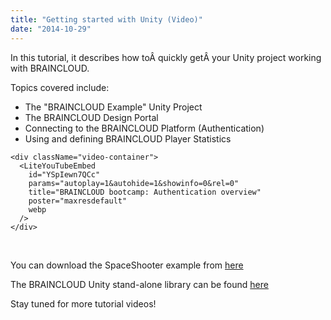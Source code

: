 ```yaml
---
title: "Getting started with Unity (Video)"
date: "2014-10-29"
---
```


In this tutorial, it describes how toÂ quickly getÂ your Unity project working with BRAINCLOUD.

Topics covered include:

- The "BRAINCLOUD Example" Unity Project
- The BRAINCLOUD Design Portal
- Connecting to the BRAINCLOUD Platform (Authentication)
- Using and defining BRAINCLOUD Player Statistics


```mdx-code-block
<div className="video-container">
  <LiteYouTubeEmbed
    id="YSpIewn7QCc"
    params="autoplay=1&autohide=1&showinfo=0&rel=0"
    title="BRAINCLOUD bootcamp: Authentication overview"
    poster="maxresdefault"
    webp
  />
</div>
```
<br />

You can download the SpaceShooter example from [here](https://github.com/getbraincloud/UnityExamples)

The BRAINCLOUD Unity stand-alone library can be found [here](https://github.com/getbraincloud/Unity-Csharp)

Stay tuned for more tutorial videos!
